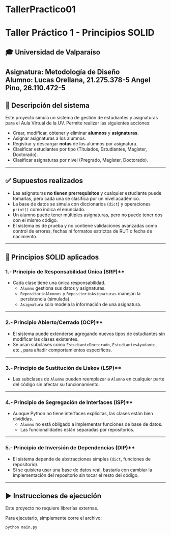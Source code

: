 # TallerPractico01
# Taller Práctico 1 - Principios SOLID

## 🎓 Universidad de Valparaíso  
**Asignatura:** Metodología de Diseño  
**Alumno:** Lucas Orellana, 21.275.378-5
            Angel Pino, 26.110.472-5
---

## 📌 Descripción del sistema

Este proyecto simula un sistema de gestión de estudiantes y asignaturas para el Aula Virtual de la UV. Permite realizar las siguientes acciones:

- Crear, modificar, obtener y eliminar **alumnos** y **asignaturas**.
- Asignar asignaturas a los alumnos.
- Registrar y descargar **notas** de los alumnos por asignatura.
- Clasificar estudiantes por tipo (Titulados, Estudiantes, Magíster, Doctorado).
- Clasificar asignaturas por nivel (Pregrado, Magíster, Doctorado).

---

## ✅ Supuestos realizados

- Las asignaturas **no tienen prerrequisitos** y cualquier estudiante puede tomarlas, pero cada una se clasifica por un nivel académico.
- La base de datos se simula con diccionarios (`dict`) y operaciones `print()` como indica el enunciado.
- Un alumno puede tener múltiples asignaturas, pero no puede tener dos con el mismo código.
- El sistema es de prueba y no contiene validaciones avanzadas como control de errores, fechas ni formatos estrictos de RUT o fecha de nacimiento.

---

## 🧠 Principios SOLID aplicados

### 1.- Principio de Responsabilidad Única (SRP)**
- Cada clase tiene una única responsabilidad.
  - `Alumno` gestiona sus datos y asignaturas.
  - `RepositorioAlumnos` y `RepositorioAsignaturas` manejan la persistencia (simulada).
  - `Asignatura` solo modela la información de una asignatura.

---

### 2.- Principio Abierto/Cerrado (OCP)**
- El sistema puede extenderse agregando nuevos tipos de estudiantes sin modificar las clases existentes.
- Se usan subclases como `EstudianteDoctorado`, `EstudiantesAyudante`, etc., para añadir comportamientos específicos.

---

### 3.- Principio de Sustitución de Liskov (LSP)**
- Las subclases de `Alumno` pueden reemplazar a `Alumno` en cualquier parte del código sin afectar su funcionamiento.

---

### 4.- Principio de Segregación de Interfaces (ISP)**
- Aunque Python no tiene interfaces explícitas, las clases están bien divididas.
  - `Alumno` no está obligado a implementar funciones de base de datos.
  - Las funcionalidades están separadas por repositorios.

---

### 5.- Principio de Inversión de Dependencias (DIP)**
- El sistema depende de abstracciones simples (`dict`, funciones de repositorio).
- Si se quisiera usar una base de datos real, bastaría con cambiar la implementación del repositorio sin tocar el resto del código.

---

## ▶️ Instrucciones de ejecución

Este proyecto no requiere librerías externas.

Para ejecutarlo, simplemente corre el archivo:

```bash
python main.py
